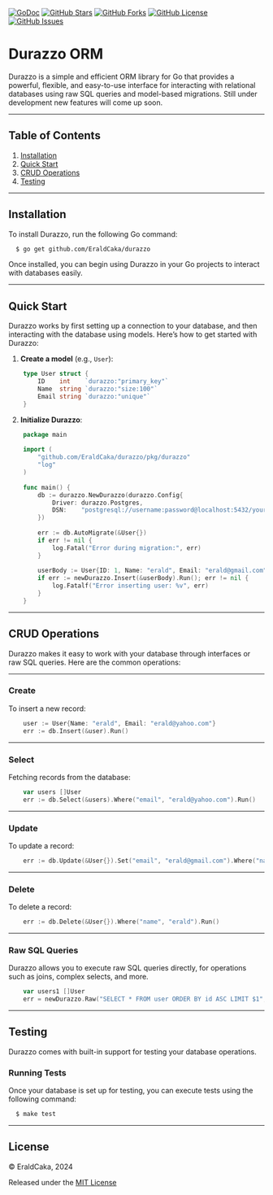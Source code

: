 [![GoDoc](https://pkg.go.dev/badge/github.com/EraldCaka/durazzo)](https://pkg.go.dev/github.com/EraldCaka/durazzo)
[![GitHub Stars](https://img.shields.io/github/stars/EraldCaka/durazzo)](https://github.com/EraldCaka/durazzo/stargazers)
[![GitHub Forks](https://img.shields.io/github/forks/EraldCaka/durazzo)](https://github.com/EraldCaka/durazzo/network/members)
[![GitHub License](https://img.shields.io/github/license/EraldCaka/durazzo)](https://opensource.org/licenses/MIT)
[![GitHub Issues](https://img.shields.io/github/issues/EraldCaka/durazzo)](https://github.com/EraldCaka/durazzo/issues)

# Durazzo ORM

Durazzo is a simple and efficient ORM library for Go that provides a powerful, flexible, and easy-to-use interface for interacting with relational databases using raw SQL queries and model-based migrations. Still under development new features will come up soon.

---



## Table of Contents

1. [Installation](#installation)
2. [Quick Start](#quick-start)
3. [CRUD Operations](#crud-operations)
4. [Testing](#testing)

---

## Installation

To install Durazzo, run the following Go command:

```bash
  $ go get github.com/EraldCaka/durazzo
```

Once installed, you can begin using Durazzo in your Go projects to interact with databases easily.

---

## Quick Start

Durazzo works by first setting up a connection to your database, and then interacting with the database using models. Here’s how to get started with Durazzo:

1. **Create a model** (e.g., `User`):

```go
    type User struct {
        ID    int    `durazzo:"primary_key"`
        Name  string `durazzo:"size:100"`
        Email string `durazzo:"unique"`
    }
```

2. **Initialize Durazzo**:

```go
    package main
    
    import (
        "github.com/EraldCaka/durazzo/pkg/durazzo"
        "log"
    )
    
    func main() {
        db := durazzo.NewDurazzo(durazzo.Config{
            Driver: durazzo.Postgres,
            DSN:    "postgresql://username:password@localhost:5432/yourdbname?sslmode=disable",
        })
    
        err := db.AutoMigrate(&User{})
        if err != nil {
            log.Fatal("Error during migration:", err)
        }
		
        userBody := User{ID: 1, Name: "erald", Email: "erald@gmail.com"}
        if err := newDurazzo.Insert(&userBody).Run(); err != nil {
            log.Fatalf("Error inserting user: %v", err)
        }   
    }
```

---

## CRUD Operations

Durazzo makes it easy to work with your database through interfaces or raw SQL queries. Here are the common operations:

---
### Create


To insert a new record:

```go
    user := User{Name: "erald", Email: "erald@yahoo.com"}
    err := db.Insert(&user).Run()
```
---
### Select


Fetching records from the database:

```go
    var users []User
    err := db.Select(&users).Where("email", "erald@yahoo.com").Run()
```
---
### Update

To update a record:
```go
    err := db.Update(&User{}).Set("email", "erald@gmail.com").Where("name", "erald").Run()
```
---
### Delete

To delete a record:

```go
    err := db.Delete(&User{}).Where("name", "erald").Run()
```
---
### Raw SQL Queries

Durazzo allows you to execute raw SQL queries directly, for operations such as joins, complex selects, and more. 

```go
    var users1 []User
    err = newDurazzo.Raw("SELECT * FROM user ORDER BY id ASC LIMIT $1", 2).Model(&users1).Run()
```

---

## Testing

Durazzo comes with built-in support for testing your database operations.


### Running Tests

Once your database is set up for testing, you can execute tests using the following command:

```bash
  $ make test
```


---

## License

© EraldCaka, 2024

Released under the [MIT License](https://github.com/EraldCaka/durazzo/blob/main/license)
